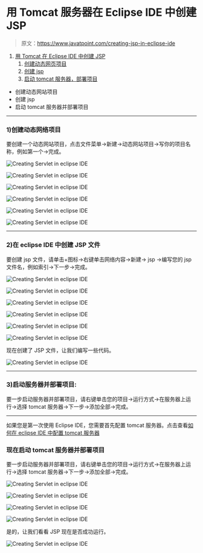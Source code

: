 # 用 Tomcat 服务器在 Eclipse IDE 中创建 JSP

> 原文：<https://www.javatpoint.com/creating-jsp-in-eclipse-ide>

1.  [用 Tomcat 在 Eclipse IDE 中创建 JSP](#)
    1.  [创建动态网页项目](#step1)
    2.  [创建 jsp](#step2)
    3.  [启动 tomcat 服务器，部署项目](#step3)

*   创建动态网站项目
*   创建 jsp
*   启动 tomcat 服务器并部署项目

* * *

### 1)创建动态网络项目

要创建一个动态网站项目，点击文件菜单->新建->动态网站项目->写你的项目名称，例如第一个->完成。

![Creating Servlet in eclipse IDE](../img/c9adfec9f36736ab7d355981b2f5e243.png)

![Creating Servlet in eclipse IDE](../img/30cfa1f6a8f242b18dd72e91a4db6f7b.png)

![Creating Servlet in eclipse IDE](../img/0ebf1acf388c892d9fa8b002e0f4a2de.png)

![Creating Servlet in eclipse IDE](../img/3ea49ccc6751375d55c601f457c2f385.png)

![Creating Servlet in eclipse IDE](../img/e23a8bca8f60e26138da7cf86e1b52d4.png)

![Creating Servlet in eclipse IDE](../img/66f79945911eec305a7777b989cf65d9.png)

* * *

### 2)在 eclipse IDE 中创建 JSP 文件

要创建 jsp 文件，请单击+图标->右键单击网络内容->新建-> jsp ->编写您的 jsp 文件名，例如索引->下一步->完成。

![Creating Servlet in eclipse IDE](../img/c36bbbb7634b639ea2d0d76338681b3d.png)

![Creating Servlet in eclipse IDE](../img/6b9d2fd5778b53532d565d4942aaabec.png)

![Creating Servlet in eclipse IDE](../img/b4c1e72c8112834560f7a3e952184262.png)

![Creating Servlet in eclipse IDE](../img/3bde100393ca8dcdbb4107a506539f8b.png)

![Creating Servlet in eclipse IDE](../img/a20c38141b5e9162097cc7d6df4bf8a5.png)

![Creating Servlet in eclipse IDE](../img/2289d88f04ba6bf1568c655db405af9c.png)

现在创建了 JSP 文件，让我们编写一些代码。

![Creating Servlet in eclipse IDE](../img/996576324b6b0adf8542624da55cdd59.png)

* * *

### 3)启动服务器并部署项目:

要一步启动服务器并部署项目，请右键单击您的项目->运行方式->在服务器上运行->选择 tomcat 服务器->下一步->添加全部->完成。

* * *

如果您是第一次使用 Eclipse IDE，您需要首先配置 tomcat 服务器。点击查看[如何在 eclipse IDE 中配置 tomcat 服务器](how-to-configure-tomcat-server-in-eclipse-ide)

### 现在启动 tomcat 服务器并部署项目

要一步启动服务器并部署项目，请右键单击您的项目->运行方式->在服务器上运行->选择 tomcat 服务器->下一步->添加全部->完成。

![Creating Servlet in eclipse IDE](../img/996576324b6b0adf8542624da55cdd59.png)

![Creating Servlet in eclipse IDE](../img/05800b0593816e92541cb88935601921.png)

![Creating Servlet in eclipse IDE](../img/db2857d7802603927a194f32697e6063.png)

![Creating Servlet in eclipse IDE](../img/78ddbe8afa58c3c818545ad25597d392.png)

是的，让我们看看 JSP 现在是否成功运行。

![Creating Servlet in eclipse IDE](../img/3970e3b238665318c472c49e61266dae.png)